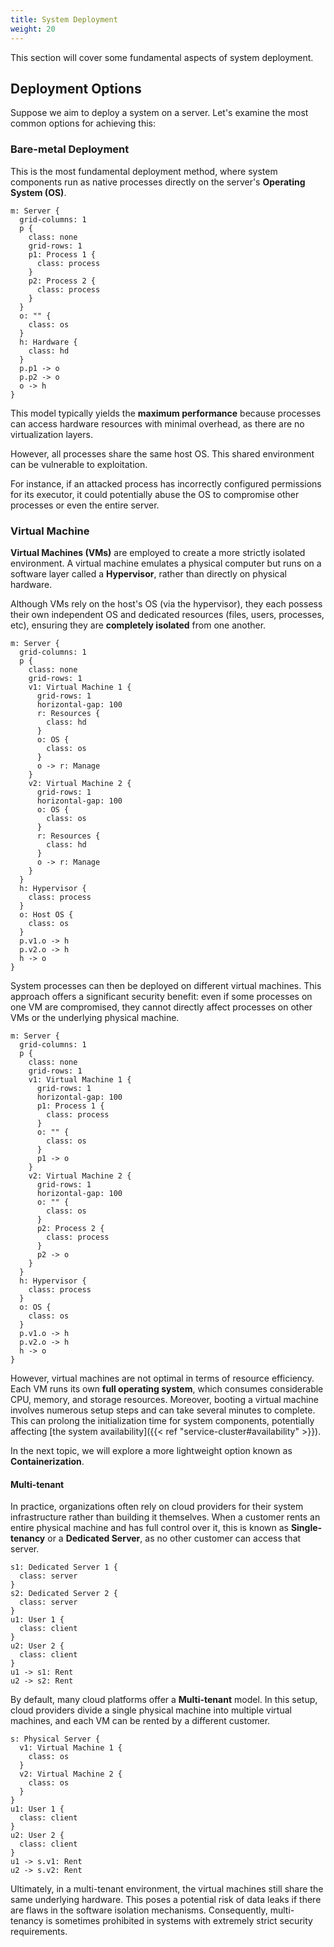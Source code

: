 ```yaml
---
title: System Deployment
weight: 20
---
```


This section will cover some fundamental aspects of system deployment.

## Deployment Options

Suppose we aim to deploy a system on a server.
Let's examine the most common options for achieving this:

### Bare-metal Deployment

This is the most fundamental deployment method,
where system components run as native processes directly on the server's **Operating System (OS)**.

```d2
m: Server {
  grid-columns: 1
  p {
    class: none
    grid-rows: 1
    p1: Process 1 {
      class: process
    }
    p2: Process 2 {
      class: process
    }
  }
  o: "" {
    class: os
  }
  h: Hardware {
    class: hd
  }
  p.p1 -> o
  p.p2 -> o
  o -> h
}
```

This model typically yields the **maximum performance** because
processes can access hardware resources with minimal overhead,
as there are no virtualization layers.

However, all processes share the same host OS.
This shared environment can be vulnerable to exploitation.

For instance, if an attacked process has incorrectly configured permissions for its executor,
it could potentially abuse the OS to compromise other processes or even the entire server.

### Virtual Machine

**Virtual Machines (VMs)** are employed to create a more strictly isolated environment.
A virtual machine emulates a physical computer but runs on a software layer called a **Hypervisor**,
rather than directly on physical hardware.

Although VMs rely on the host's OS (via the hypervisor),
they each possess their own independent OS and dedicated resources (files, users, processes, etc),
ensuring they are **completely isolated** from one another.

```d2
m: Server {
  grid-columns: 1
  p {
    class: none
    grid-rows: 1
    v1: Virtual Machine 1 {
      grid-rows: 1
      horizontal-gap: 100
      r: Resources {
        class: hd
      }
      o: OS {
        class: os
      }
      o -> r: Manage
    }
    v2: Virtual Machine 2 {
      grid-rows: 1
      horizontal-gap: 100
      o: OS {
        class: os
      }
      r: Resources {
        class: hd
      }
      o -> r: Manage
    }
  }
  h: Hypervisor {
    class: process
  }
  o: Host OS {
    class: os
  }
  p.v1.o -> h
  p.v2.o -> h
  h -> o
}
```

System processes can then be deployed on different virtual machines.
This approach offers a significant security benefit:
even if some processes on one VM are compromised,
they cannot directly affect processes on other VMs or the underlying physical machine.

```d2
m: Server {
  grid-columns: 1
  p {
    class: none
    grid-rows: 1
    v1: Virtual Machine 1 {
      grid-rows: 1
      horizontal-gap: 100
      p1: Process 1 {
        class: process
      }
      o: "" {
        class: os
      }
      p1 -> o
    }
    v2: Virtual Machine 2 {
      grid-rows: 1
      horizontal-gap: 100
      o: "" {
        class: os
      }
      p2: Process 2 {
        class: process
      }
      p2 -> o
    }
  }
  h: Hypervisor {
    class: process
  }
  o: OS {
    class: os
  }
  p.v1.o -> h
  p.v2.o -> h
  h -> o
}
```


However, virtual machines are not optimal in terms of resource efficiency.
Each VM runs its own **full operating system**, which consumes considerable CPU, memory, and storage resources.
Moreover, booting a virtual machine involves numerous setup steps and can take several minutes to complete.
This can prolong the initialization time for system components, potentially affecting [the system availability]({{< ref "service-cluster#availability" >}}).

In the next topic, we will explore a more lightweight option known as **Containerization**.

#### Multi-tenant

In practice, organizations often rely on cloud providers for their system infrastructure rather than building it themselves.
When a customer rents an entire physical machine and has full control over it,
this is known as **Single-tenancy** or a **Dedicated Server**,
as no other customer can access that server.

```d2
s1: Dedicated Server 1 {
  class: server
}
s2: Dedicated Server 2 {
  class: server
}
u1: User 1 {
  class: client
}
u2: User 2 {
  class: client
}
u1 -> s1: Rent
u2 -> s2: Rent
```

By default, many cloud platforms offer a **Multi-tenant** model.
In this setup, cloud providers divide a single physical machine into multiple virtual machines,
and each VM can be rented by a different customer.

```d2
s: Physical Server {
  v1: Virtual Machine 1 {
    class: os
  }
  v2: Virtual Machine 2 {
    class: os
  }
}
u1: User 1 {
  class: client
}
u2: User 2 {
  class: client
}
u1 -> s.v1: Rent
u2 -> s.v2: Rent
```

Ultimately, in a multi-tenant environment, the virtual machines still share the same underlying hardware.
This poses a potential risk of data leaks if there are flaws in the software isolation mechanisms.
Consequently, multi-tenancy is sometimes prohibited in systems with extremely strict security requirements.
